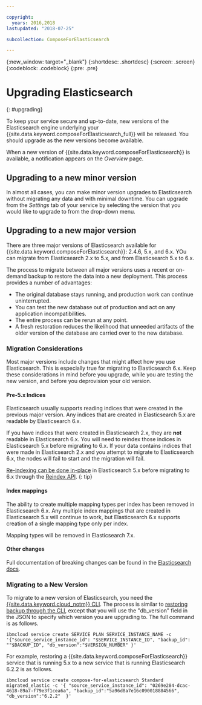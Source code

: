 ```yaml
---

copyright:
  years: 2016,2018
lastupdated: "2018-07-25"

subcollection: ComposeForElasticsearch

---
```


{:new_window: target="_blank"}
{:shortdesc: .shortdesc}
{:screen: .screen}
{:codeblock: .codeblock}
{:pre: .pre}

# Upgrading Elasticsearch
{: #upgrading}

To keep your service secure and up-to-date, new versions of the Elasticsearch engine underlying your {{site.data.keyword.composeForElasticsearch_full}} will be released. You should upgrade as the new versions become available.

When a new version of {{site.data.keyword.composeForElasticsearch}} is available, a notification appears on the _Overview_ page.

## Upgrading to a new minor version

In almost all cases, you can make minor version upgrades to Elasticsearch without migrating any data and with minimal downtime. You can upgrade from the _Settings_ tab of your service by selecting the version that you would like to upgrade to from the drop-down menu.

## Upgrading to a new major version

There are three major versions of Elasticsearch available for {{site.data.keyword.composeForElasticsearch}}: 2.4.6, 5.x, and 6.x. YOu can migrate from Elasticsearch 2.x to 5.x, and from Elasticsearch 5.x to 6.x.

The process to migrate between all major versions uses a recent or on-demand backup to restore the data into a new deployment. This process provides a number of advantages:

- The original database stays running, and production work can continue uninterrupted.
- You can test the new database out of production and act on any application incompatibilities.
- The entire process can be rerun at any point.
- A fresh restoration reduces the likelihood that unneeded artifacts of the older version of the database are carried over to the new database.

### Migration Considerations

Most major versions include changes that might affect how you use Elasticsearch. This is especially true for migrating to Elasticsearch 6.x. Keep these considerations in mind before you upgrade, while you are testing the new version, and before you deprovision your old version.

#### Pre-5.x Indices

Elasticsearch usually supports reading indices that were created in the previous major version. Any indices that are created in Elasticsearch 5.x are readable by Elasticsearch 6.x.

If you have indices that were created in Elasticsearch 2.x, they are **not** readable in Elasticsearch 6.x. You will need to reindex those indices in Elasticsearch 5.x before migrating to 6.x. If your data contains indices that were made in Elasticsearch 2.x and you attempt to migrate to Elasticsearch 6.x, the nodes will fail to start and the migration will fail.

[Re-indexing can be done in-place](https://www.elastic.co/guide/en/elasticsearch/reference/current/reindex-upgrade-inplace.html) in Elasticsearch 5.x before migrating to 6.x through the [Reindex API](https://www.elastic.co/guide/en/elasticsearch/reference/current/docs-reindex.html).
{: tip}

#### Index mappings

The ability to create multiple mapping types per index has been removed in Elasticsearch 6.x. Any multiple index mappings that are created in Elasticsearch 5.x will continue to work, but Elasticsearch 6.x supports creation of a single mapping type only per index.

Mapping types will be removed in Elasticsearch 7.x.

#### Other changes

Full documentation of breaking changes can be found in the [Elasticsearch docs](https://www.elastic.co/guide/en/elasticsearch/reference/6.x/breaking-changes-6.0.html).

### Migrating to a New Version

To migrate to a new version of Elasticsearch, you need the [{{site.data.keyword.cloud_notm}} CLI](https://{DomainName}/docs/cli/index.html#overview). The process is similar to [restoring backup through the CLI](/docs/ComposeForElasticsearch?topic=ComposeForElasticsearch-dashboard-backups), except that you will use the "db_version" field in the JSON to specify which version you are upgrading to. The full command is as follows.

``` 
ibmcloud service create SERVICE PLAN SERVICE_INSTANCE_NAME -c '{"source_service_instance_id": "$SERVICE_INSTANCE_ID", "backup_id": ""$BACKUP_ID", "db_version":"$VERSION_NUMBER" }'
```

For example, restoring a {{site.data.keyword.composeForElasticsearch}} service that is running 5.x to a new service that is running Elasticsearch 6.2.2 is as follows.

```
ibmcloud service create compose-for-elasticsearch Standard migrated_elastic -c '{ "source_service_instance_id": "0269e284-dcac-4618-89a7-f79e3f1cea6a", "backup_id":"5a96d8a7e16c090018884566", "db_version":"6.2.2"  }'
```
